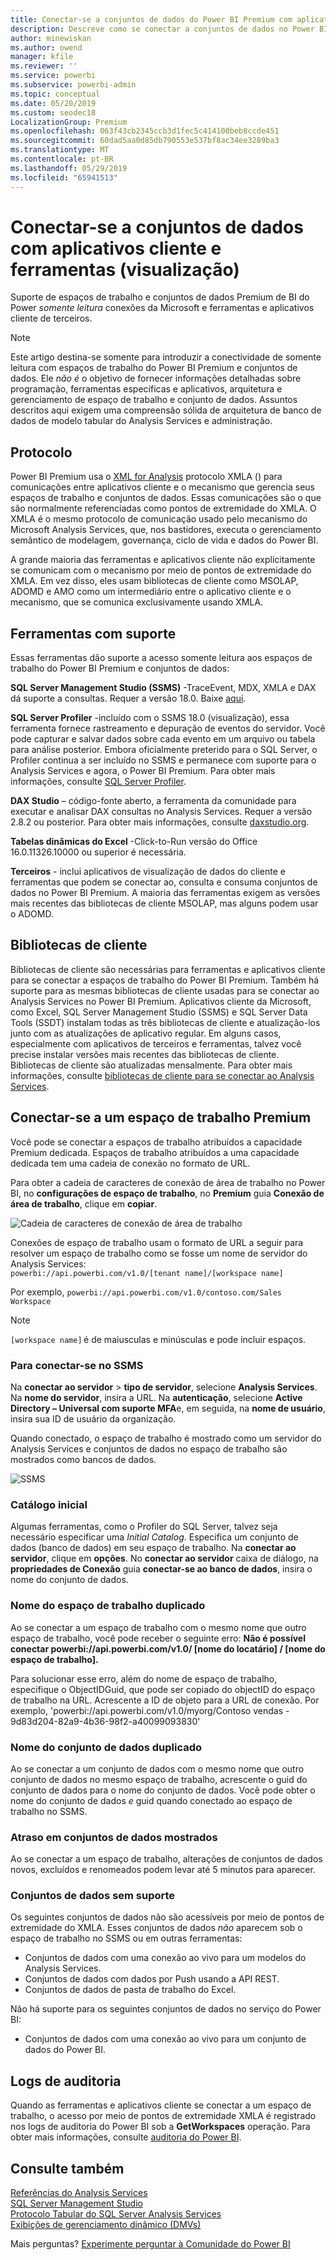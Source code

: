 ```yaml
---
title: Conectar-se a conjuntos de dados do Power BI Premium com aplicativos cliente e ferramentas (visualização)
description: Descreve como se conectar a conjuntos de dados no Power BI Premium de ferramentas e aplicativos cliente.
author: minewiskan
ms.author: owend
manager: kfile
ms.reviewer: ''
ms.service: powerbi
ms.subservice: powerbi-admin
ms.topic: conceptual
ms.date: 05/20/2019
ms.custom: seodec18
LocalizationGroup: Premium
ms.openlocfilehash: 063f43cb2345ccb3d1fec5c414100beb8ccde451
ms.sourcegitcommit: 60dad5aa0d85db790553e537bf8ac34ee3289ba3
ms.translationtype: MT
ms.contentlocale: pt-BR
ms.lasthandoff: 05/29/2019
ms.locfileid: "65941513"
---
```

# <a name="connect-to-datasets-with-client-applications-and-tools-preview"></a>Conectar-se a conjuntos de dados com aplicativos cliente e ferramentas (visualização)

Suporte de espaços de trabalho e conjuntos de dados Premium de BI do Power *somente leitura* conexões da Microsoft e ferramentas e aplicativos cliente de terceiros. 

> [!NOTE]
> Este artigo destina-se somente para introduzir a conectividade de somente leitura com espaços de trabalho do Power BI Premium e conjuntos de dados. Ele *não é* o objetivo de fornecer informações detalhadas sobre programação, ferramentas específicas e aplicativos, arquitetura e gerenciamento de espaço de trabalho e conjunto de dados. Assuntos descritos aqui exigem uma compreensão sólida de arquitetura de banco de dados de modelo tabular do Analysis Services e administração.

## <a name="protocol"></a>Protocolo

Power BI Premium usa o [XML for Analysis](https://docs.microsoft.com/bi-reference/xmla/xml-for-analysis-xmla-reference) protocolo XMLA () para comunicações entre aplicativos cliente e o mecanismo que gerencia seus espaços de trabalho e conjuntos de dados. Essas comunicações são o que são normalmente referenciadas como pontos de extremidade do XMLA. O XMLA é o mesmo protocolo de comunicação usado pelo mecanismo do Microsoft Analysis Services, que, nos bastidores, executa o gerenciamento semântico de modelagem, governança, ciclo de vida e dados do Power BI. 

A grande maioria das ferramentas e aplicativos cliente não explicitamente se comunicam com o mecanismo por meio de pontos de extremidade do XMLA. Em vez disso, eles usam bibliotecas de cliente como MSOLAP, ADOMD e AMO como um intermediário entre o aplicativo cliente e o mecanismo, que se comunica exclusivamente usando XMLA.


## <a name="supported-tools"></a>Ferramentas com suporte

Essas ferramentas dão suporte a acesso somente leitura aos espaços de trabalho do Power BI Premium e conjuntos de dados:

**SQL Server Management Studio (SSMS)** -TraceEvent, MDX, XMLA e DAX dá suporte a consultas. Requer a versão 18.0. Baixe [aqui](https://docs.microsoft.com/sql/ssms/download-sql-server-management-studio-ssms). 

**SQL Server Profiler** -incluído com o SSMS 18.0 (visualização), essa ferramenta fornece rastreamento e depuração de eventos do servidor. Você pode capturar e salvar dados sobre cada evento em um arquivo ou tabela para análise posterior. Embora oficialmente preterido para o SQL Server, o Profiler continua a ser incluído no SSMS e permanece com suporte para o Analysis Services e agora, o Power BI Premium. Para obter mais informações, consulte [SQL Server Profiler](https://docs.microsoft.com/sql/tools/sql-server-profiler/sql-server-profiler).

**DAX Studio** – código-fonte aberto, a ferramenta da comunidade para executar e analisar DAX consultas no Analysis Services. Requer a versão 2.8.2 ou posterior. Para obter mais informações, consulte [daxstudio.org](https://daxstudio.org/).

**Tabelas dinâmicas do Excel** -Click-to-Run versão do Office 16.0.11326.10000 ou superior é necessária.

**Terceiros** - inclui aplicativos de visualização de dados do cliente e ferramentas que podem se conectar ao, consulta e consuma conjuntos de dados no Power BI Premium. A maioria das ferramentas exigem as versões mais recentes das bibliotecas de cliente MSOLAP, mas alguns podem usar o ADOMD.

## <a name="client-libraries"></a>Bibliotecas de cliente

Bibliotecas de cliente são necessárias para ferramentas e aplicativos cliente para se conectar a espaços de trabalho do Power BI Premium. Também há suporte para as mesmas bibliotecas de cliente usadas para se conectar ao Analysis Services no Power BI Premium. Aplicativos cliente da Microsoft, como Excel, SQL Server Management Studio (SSMS) e SQL Server Data Tools (SSDT) instalam todas as três bibliotecas de cliente e atualização-los junto com as atualizações de aplicativo regular. Em alguns casos, especialmente com aplicativos de terceiros e ferramentas, talvez você precise instalar versões mais recentes das bibliotecas de cliente. Bibliotecas de cliente são atualizadas mensalmente. Para obter mais informações, consulte [bibliotecas de cliente para se conectar ao Analysis Services](https://docs.microsoft.com/azure/analysis-services/analysis-services-data-providers).

## <a name="connecting-to-a-premium-workspace"></a>Conectar-se a um espaço de trabalho Premium

Você pode se conectar a espaços de trabalho atribuídos a capacidade Premium dedicada. Espaços de trabalho atribuídos a uma capacidade dedicada tem uma cadeia de conexão no formato de URL. 

Para obter a cadeia de caracteres de conexão de área de trabalho no Power BI, no **configurações de espaço de trabalho**, no **Premium** guia **Conexão de área de trabalho**, clique em **copiar**.

![Cadeia de caracteres de conexão de área de trabalho](media/service-premium-connect-tools/connect-tools-workspace-connection.png)

Conexões de espaço de trabalho usam o formato de URL a seguir para resolver um espaço de trabalho como se fosse um nome de servidor do Analysis Services:   
`powerbi://api.powerbi.com/v1.0/[tenant name]/[workspace name]` 

Por exemplo, `powerbi://api.powerbi.com/v1.0/contoso.com/Sales Workspace`
> [!NOTE]
> `[workspace name]` é de maiusculas e minúsculas e pode incluir espaços. 

### <a name="to-connect-in-ssms"></a>Para conectar-se no SSMS

Na **conectar ao servidor** > **tipo de servidor**, selecione **Analysis Services**. Na **nome do servidor**, insira a URL. Na **autenticação**, selecione **Active Directory – Universal com suporte MFA**e, em seguida, na **nome de usuário**, insira sua ID de usuário da organização. 

Quando conectado, o espaço de trabalho é mostrado como um servidor do Analysis Services e conjuntos de dados no espaço de trabalho são mostrados como bancos de dados.  

![SSMS](media/service-premium-connect-tools/connect-tools-ssms.png)

### <a name="initial-catalog"></a>Catálogo inicial

Algumas ferramentas, como o Profiler do SQL Server, talvez seja necessário especificar uma *Initial Catalog*. Especifica um conjunto de dados (banco de dados) em seu espaço de trabalho. Na **conectar ao servidor**, clique em **opções**. No **conectar ao servidor** caixa de diálogo, na **propriedades de Conexão** guia **conectar-se ao banco de dados**, insira o nome do conjunto de dados.

### <a name="duplicate-workspace-name"></a>Nome do espaço de trabalho duplicado

Ao se conectar a um espaço de trabalho com o mesmo nome que outro espaço de trabalho, você pode receber o seguinte erro: **Não é possível conectar powerbi://api.powerbi.com/v1.0/ [nome do locatário] / [nome do espaço de trabalho].**

Para solucionar esse erro, além do nome de espaço de trabalho, especifique o ObjectIDGuid, que pode ser copiado do objectID do espaço de trabalho na URL. Acrescente a ID de objeto para a URL de conexão. Por exemplo, 'powerbi://api.powerbi.com/v1.0/myorg/Contoso vendas - 9d83d204-82a9-4b36-98f2-a40099093830'

### <a name="duplicate-dataset-name"></a>Nome do conjunto de dados duplicado

Ao se conectar a um conjunto de dados com o mesmo nome que outro conjunto de dados no mesmo espaço de trabalho, acrescente o guid do conjunto de dados para o nome do conjunto de dados. Você pode obter o nome do conjunto de dados *e* guid quando conectado ao espaço de trabalho no SSMS. 

### <a name="delay-in-datasets-shown"></a>Atraso em conjuntos de dados mostrados

Ao se conectar a um espaço de trabalho, alterações de conjuntos de dados novos, excluídos e renomeados podem levar até 5 minutos para aparecer. 

### <a name="unsupported-datasets"></a>Conjuntos de dados sem suporte

Os seguintes conjuntos de dados não são acessíveis por meio de pontos de extremidade do XMLA. Esses conjuntos de dados *não* aparecem sob o espaço de trabalho no SSMS ou em outras ferramentas: 

- Conjuntos de dados com uma conexão ao vivo para um modelos do Analysis Services. 
- Conjuntos de dados com dados por Push usando a API REST.
- Conjuntos de dados de pasta de trabalho do Excel. 

Não há suporte para os seguintes conjuntos de dados no serviço do Power BI:   

- Conjuntos de dados com uma conexão ao vivo para um conjunto de dados do Power BI.

## <a name="audit-logs"></a>Logs de auditoria 

Quando as ferramentas e aplicativos cliente se conectar a um espaço de trabalho, o acesso por meio de pontos de extremidade XMLA é registrado nos logs de auditoria do Power BI sob a **GetWorkspaces** operação. Para obter mais informações, consulte [auditoria do Power BI](service-admin-auditing.md).

## <a name="see-also"></a>Consulte também

[Referências do Analysis Services](https://docs.microsoft.com/bi-reference/#pivot=home&panel=home-all)   
[SQL Server Management Studio](https://docs.microsoft.com/sql/ssms/sql-server-management-studio-ssms)   
[Protocolo Tabular do SQL Server Analysis Services](https://docs.microsoft.com/openspecs/sql_server_protocols/ms-ssas-t/b98ed40e-c27a-4988-ab2d-c9c904fe13cf)   
[Exibições de gerenciamento dinâmico (DMVs)](https://docs.microsoft.com/sql/analysis-services/instances/use-dynamic-management-views-dmvs-to-monitor-analysis-services)   


Mais perguntas? [Experimente perguntar à Comunidade do Power BI](https://community.powerbi.com/)
